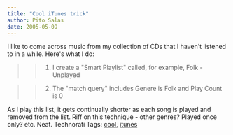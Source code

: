```yaml
---
title: "Cool iTunes trick"
author: Pito Salas
date: 2005-05-09
---
```




I like to come across music from my collection of CDs that I haven't listened
to in a while. Here's what I do:

>>

>>   1. I create a "Smart Playlist" called, for example, Folk - Unplayed

>>   2. The "match query" includes Genere is Folk and Play Count is 0

>>

As I play this list, it gets continually shorter as each song is played and
removed from the list. Riff on this technique - other genres? Played once
only? etc. Neat. Technorati Tags: [cool](<http://technorati.com/tag/cool>),
[itunes](<http://technorati.com/tag/itunes>)


